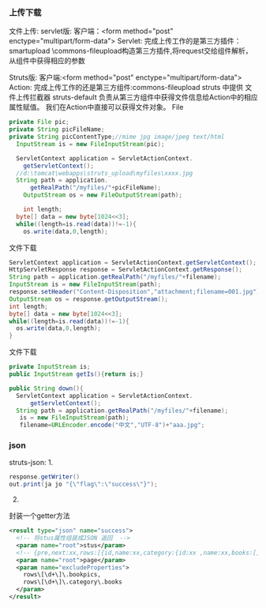 ### 上传下载

文件上传:
servlet版:
客户端：\<form method="post" enctype="multipart/form-data">
Servlet:
完成上传工作的是第三方插件：smartupload \commons-fileupload构造第三方插件,将request交给组件解析，从组件中获得相应的参数

Struts版:
客户端:\<form method="post" enctype="multipart/form-data">
Action:
完成上传工作的还是第三方组件:commons-fileupload
struts 中提供 文件上传拦截器 struts-default 负责从第三方组件中获得文件信息给Action中的相应属性赋值。
我们在Action中直接可以获得文件对象。 File
```java
private File pic;
private String picFileName;
private String picContentType;//mime jpg image/jpeg text/html
  InputStream is = new FileInputStream(pic);

  ServletContext application = ServletActionContext.
    getServletContext();
  //d:\tomcat\webapps\struts_upload\myfiles\xxxx.jpg
  String path = application.
      getRealPath("/myfiles/"+picFileName);
    OutputStream os = new FileOutputStream(path);

    int length;
  byte[] data = new byte[1024<<3];
  while((length=is.read(data))!=-1){
    os.write(data,0,length);
```
文件下载
```java
ServletContext application = ServletActionContext.getServletContext();
HttpServletResponse response = ServletActionContext.getResponse();
String path = application.getRealPath("/myfiles/"+filename);
InputStream is = new FileInputStream(path);
response.setHeader("Content-Disposition","attachment;filename=001.jpg");
OutputStream os = response.getOutputStream();
int length;
byte[] data = new byte[1024<<3];
while((length=is.read(data))!=-1){
  os.write(data,0,length);
}
```
文件下载
```java
private InputStream is;
public InputStream getIs(){return is;}

public String down(){
  ServletContext application = ServletActionContext.
      getServletContext();
  String path = application.getRealPath("/myfiles/"+filename);
   is = new FileInputStream(path);
   filename=URLEncoder.encode("中文","UTF-8")+"aaa.jpg";
```

### json
struts-json:
1.
```java
response.getWriter()
out.print(ja jo "{\"flag\":\"success\"}");
```

2.
封装一个getter方法
```xml
<result type="json" name="success">
  <!-- 将stus属性组装成JSON 返回  -->
  <param name="root">stus</param>
  <!-- {pre,next:xx,rows:[{id,name:xx,category:{id:xx ,name:xx,books:[]},bookpics:[]},{}]} -->
  <param name="root">page</param>
  <param name="excludeProperties">
    rows\[\d+\]\.bookpics,
    rows\[\d+\]\.category\.books
  </param>
</result>
```
